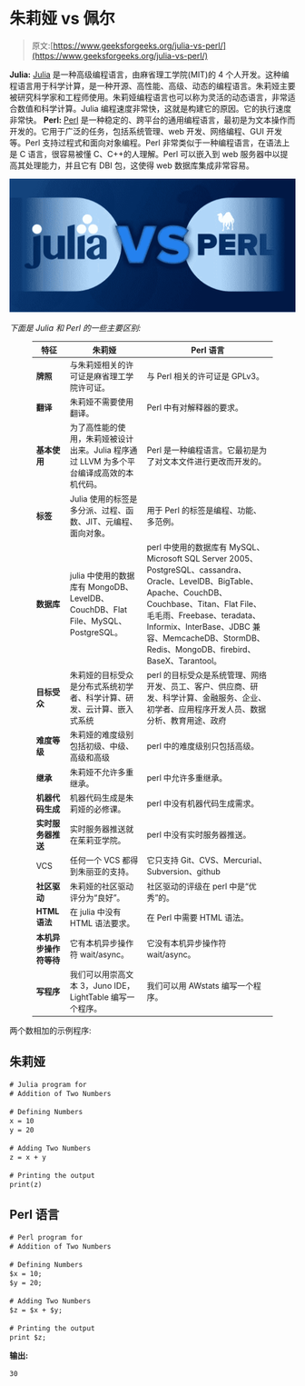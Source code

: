 # 朱莉娅 vs 佩尔

> 原文:[https://www.geeksforgeeks.org/julia-vs-perl/](https://www.geeksforgeeks.org/julia-vs-perl/)

**Julia:** [Julia](https://www.geeksforgeeks.org/julia-language-introduction/) 是一种高级编程语言，由麻省理工学院(MIT)的 4 个人开发。这种编程语言用于科学计算，是一种开源、高性能、高级、动态的编程语言。朱莉娅主要被研究科学家和工程师使用。朱莉娅编程语言也可以称为灵活的动态语言，非常适合数值和科学计算。Julia 编程速度非常快，这就是构建它的原因。它的执行速度非常快。
**Perl:** [Perl](https://www.geeksforgeeks.org/introduction-to-perl/) 是一种稳定的、跨平台的通用编程语言，最初是为文本操作而开发的。它用于广泛的任务，包括系统管理、web 开发、网络编程、GUI 开发等。Perl 支持过程式和面向对象编程。Perl 非常类似于一种编程语言，在语法上是 C 语言，很容易被懂 C、C++的人理解。Perl 可以嵌入到 web 服务器中以提高其处理能力，并且它有 DBI 包，这使得 web 数据库集成非常容易。

![Julia-vs.-Perl](img/f47c00ab769d37adef66ecf1e4290938.png)

*下面是 Julia 和 Perl 的一些主要区别:*

<figure class="table">

| 特征 | 朱莉娅 | Perl 语言 |
| --- | --- | --- |
| **牌照** | 与朱莉娅相关的许可证是麻省理工学院许可证。 | 与 Perl 相关的许可证是 GPLv3。 |
| **翻译** | 朱莉娅不需要使用翻译。 | Perl 中有对解释器的要求。 |
| **基本使用** | 为了高性能的使用，朱莉娅被设计出来。Julia 程序通过 LLVM 为多个平台编译成高效的本机代码。 | Perl 是一种编程语言。它最初是为了对文本文件进行更改而开发的。 |
| **标签** | Julia 使用的标签是多分派、过程、函数、JIT、元编程、面向对象。 | 用于 Perl 的标签是编程、功能、多范例。 |
| **数据库** | julia 中使用的数据库有 MongoDB、LevelDB、CouchDB、Flat File、MySQL、PostgreSQL。 | perl 中使用的数据库有 MySQL、Microsoft SQL Server 2005、PostgreSQL、cassandra、Oracle、LevelDB、BigTable、Apache、CouchDB、Couchbase、Titan、Flat File、毛毛雨、Freebase、teradata、Informix、InterBase、JDBC 兼容、MemcacheDB、StormDB、Redis、MongoDB、firebird、BaseX、Tarantool。 |
| **目标受众** | 朱莉娅的目标受众是分布式系统初学者、科学计算、研发、云计算、嵌入式系统 | perl 的目标受众是系统管理、网络开发、员工、客户、供应商、研发、科学计算、金融服务、企业、初学者、应用程序开发人员、数据分析、教育用途、政府 |
| **难度等级** | 朱莉娅的难度级别包括初级、中级、高级和高级 | perl 中的难度级别只包括高级。 |
| **继承** | 朱莉娅不允许多重继承。 | perl 中允许多重继承。 |
| **机器代码生成** | 机器代码生成是朱莉娅的必修课。 | perl 中没有机器代码生成需求。 |
| **实时服务器推送** | 实时服务器推送就在茱莉亚学院。 | perl 中没有实时服务器推送。 |
| VCS | 任何一个 VCS 都得到朱丽亚的支持。 | 它只支持 Git、CVS、Mercurial、Subversion、github |
| **社区驱动** | 朱莉娅的社区驱动评分为“良好”。 | 社区驱动的评级在 perl 中是“优秀”的。 |
| **HTML 语法** | 在 julia 中没有 HTML 语法要求。 | 在 Perl 中需要 HTML 语法。 |
| **本机异步操作符等待** | 它有本机异步操作符 wait/async。 | 它没有本机异步操作符 wait/async。 |
| **写程序** | 我们可以用崇高文本 3，Juno IDE，LightTable 编写一个程序。 | 我们可以用 AWstats 编写一个程序。 |

</figure>

两个数相加的示例程序:

## 朱莉娅

```
# Julia program for
# Addition of Two Numbers

# Defining Numbers
x = 10
y = 20

# Adding Two Numbers
z = x + y

# Printing the output
print(z)
```

## Perl 语言

```
# Perl program for
# Addition of Two Numbers

# Defining Numbers
$x = 10;
$y = 20;

# Adding Two Numbers
$z = $x + $y;

# Printing the output
print $z;
```

**输出:**

```
30
```